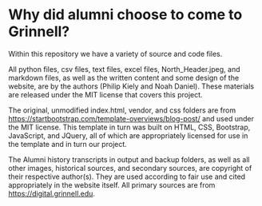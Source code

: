 # Why did alumni choose to come to Grinnell?

<Paragraph or so of intro from the website>

Within this repository we have a variety of source and code files.

All python files, csv files, text files, excel files, North_Header.jpeg, and markdown files, as well as the written content and some design of the website, are by the authors (Philip Kiely and Noah Daniel). These materials are released under the MIT license that covers this project.

The original, unmodified index.html, vendor, and css folders are from https://startbootstrap.com/template-overviews/blog-post/ and used under the MIT license. This template in turn was built on HTML, CSS, Bootstrap, JavaScript, and JQuery, all of which are appropriately licensed for use in the template and in turn our project.

The Alumni history transcripts in output and backup folders, as well as all other images, historical sources, and secondary sources, are copyright of their respective author(s). They are used according to fair use and cited appropriately in the website itself. All primary sources are from https://digital.grinnell.edu.
